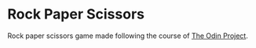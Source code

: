 # Rock Paper Scissors
Rock paper scissors game made following the course of [The Odin Project](https://www.theodinproject.com).
